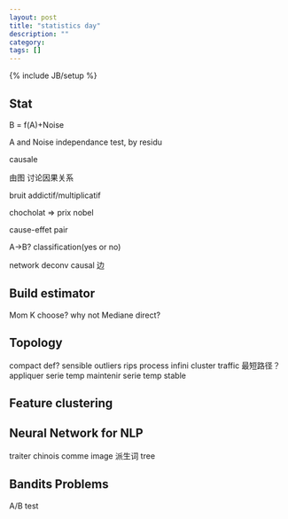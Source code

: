 ```yaml
---
layout: post
title: "statistics day"
description: ""
category: 
tags: []
---
```

{% include JB/setup %}
## Stat
B = f(A)+Noise

A and Noise independance test, by residu

causale

由图 讨论因果关系

bruit addictif/multiplicatif

chocholat => prix nobel

cause-effet pair

A->B? classification(yes or no)

network deconv 
causal 边

## Build estimator
Mom K choose?
why not Mediane direct?

## Topology
compact def? sensible outliers
rips process infini
cluster
traffic 最短路径？ 
appliquer serie temp
maintenir serie temp stable

## Feature clustering

## Neural Network for NLP
traiter chinois comme image
派生词
tree

## Bandits Problems
A/B test
